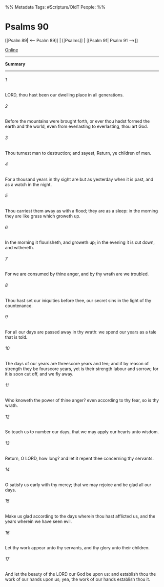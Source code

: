 

%% Metadata
Tags: #Scripture/OldT
People: 
%%
# Psalms 90
[[Psalm 89| <-- Psalm 89]] | [[Psalms]] | [[Psalm 91| Psalm 91 -->]]

[Online](https://churchofjesuschrist.org/study/scriptures/ot/ps/90?lang=eng)

---
__Summary__



---

###### 1
LORD, thou hast been our dwelling place in all generations.
###### 2
Before the mountains were brought forth, or ever thou hadst formed the earth and the world, even from everlasting to everlasting, thou art God.
###### 3
Thou turnest man to destruction; and sayest, Return, ye children of men.
###### 4
For a thousand years in thy sight are but as yesterday when it is past, and as a watch in the night.
###### 5
Thou carriest them away as with a flood; they are as a sleep: in the morning they are like grass which groweth up.
###### 6
In the morning it flourisheth, and groweth up; in the evening it is cut down, and withereth.
###### 7
For we are consumed by thine anger, and by thy wrath are we troubled.
###### 8
Thou hast set our iniquities before thee, our secret sins in the light of thy countenance.
###### 9
For all our days are passed away in thy wrath: we spend our years as a tale that is told.
###### 10
The days of our years are threescore years and ten; and if by reason of strength they be fourscore years, yet is their strength labour and sorrow; for it is soon cut off, and we fly away.
###### 11
Who knoweth the power of thine anger?  even according to thy fear, so is thy wrath.
###### 12
So teach us to number our days, that we may apply our hearts unto wisdom.
###### 13
Return, O LORD, how long?  and let it repent thee concerning thy servants.
###### 14
O satisfy us early with thy mercy; that we may rejoice and be glad all our days.
###### 15
Make us glad according to the days wherein thou hast afflicted us, and the years wherein we have seen evil.
###### 16
Let thy work appear unto thy servants, and thy glory unto their children.
###### 17
And let the beauty of the LORD our God be upon us: and establish thou the work of our hands upon us; yea, the work of our hands establish thou it.



